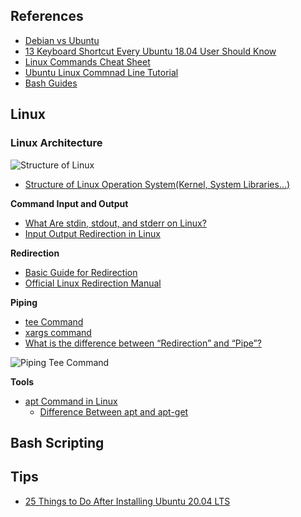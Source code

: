 ## References
<ul>
  <li><a href="https://www.fosslinux.com/40109/debian-vs-ubuntu-everything-you-need-to-know-to-choose.htm">Debian vs Ubuntu</a></li>
  
  <li><a href="https://itsfoss.com/ubuntu-shortcuts/">13 Keyboard Shortcut Every Ubuntu 18.04 User Should Know</a></li>
  
  <li><a href="https://phoenixnap.com/kb/linux-commands-cheat-sheet">Linux Commands Cheat Sheet</a></li>
  
  <li><a href="https://ubuntu.com/tutorials/command-line-for-beginners#1-overview">Ubuntu Linux Commnad Line Tutorial</a></li>
  
  <li><a href="http://mywiki.wooledge.org/BashGuide">Bash Guides</a></li>
</ul>

## Linux

### Linux Architecture
![Structure of Linux](https://static.javatpoint.com/linux/images/what-is-linux.png)

<ul>
  <li><a href="">Structure of Linux Operation System(Kernel, System Libraries...)</a></li>
</ul>

<strong>Command Input and Output</strong>
<ul>
  <li><a href="https://www.howtogeek.com/435903/what-are-stdin-stdout-and-stderr-on-linux/">What Are stdin, stdout, and stderr on Linux?</a></li>
  
  <li><a href="https://www.geeksforgeeks.org/input-output-redirection-in-linux/">Input Output Redirection in Linux</a></li>
</ul>

<strong>Redirection</strong>
<ul>
  <li><a href="http://mywiki.wooledge.org/BashGuide/InputAndOutput?#Redirection">Basic Guide for Redirection</a></li>
  
  <li><a href="https://www.gnu.org/savannah-checkouts/gnu/bash/manual/bash.html#Redirections">Official Linux Redirection Manual</a></li>
</ul>

<strong>Piping</strong>
<ul>
  <li><a href="https://www.geeksforgeeks.org/tee-command-linux-example/">tee Command</a></li>
  
  <li><a href="https://linuxize.com/post/linux-xargs-command/">xargs command</a></li>
  
  <li><a href="https://t.ly/qBuX">What is the difference between “Redirection” and “Pipe”?</a></li>
</ul>

![Piping Tee Command](https://upload.wikimedia.org/wikipedia/commons/thumb/2/24/Tee.svg/400px-Tee.svg.png)

<strong>Tools</strong>
<ul>
  <li><a href="https://t.ly/uWyR">apt Command in Linux</a>
    <ul>
      <li><a href="https://itsfoss.com/apt-vs-apt-get-difference/">Difference Between apt and apt-get</a></li>
    </ul>
  </li>
</ul>

## Bash Scripting

## Tips
<ul>
  <li><a href="https://www.tecmint.com/things-to-do-after-installing-ubuntu-20-04/">25 Things to Do After Installing Ubuntu 20.04 LTS</a></li>
</ul>

